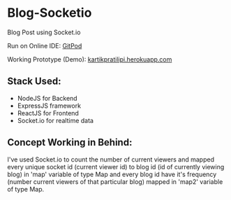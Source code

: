 # Blog-Socketio
Blog Post using Socket.io

Run on Online IDE: [GitPod](https://gitpod.io/start/#bd8ae49e-acfc-4843-a602-d2df1fe1502c)

Working Prototype (Demo): [kartikpratilipi.herokuapp.com](https://kartikpratilipi.herokuapp.com/) 

## Stack Used:

- NodeJS for Backend
- ExpressJS framework
- ReactJS for Frontend
- Socket.io for realtime data

## Concept Working in Behind:

I've used Socket.io to count the number of current viewers and mapped every unique socket id (current viewer id) to blog id (id of currently viewing blog) in 'map' variable of type Map and every blog id have it's frequency (number current viewers of that particular blog) mapped in 'map2' variable of type Map.
